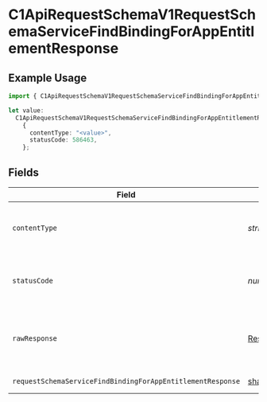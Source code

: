 # C1ApiRequestSchemaV1RequestSchemaServiceFindBindingForAppEntitlementResponse

## Example Usage

```typescript
import { C1ApiRequestSchemaV1RequestSchemaServiceFindBindingForAppEntitlementResponse } from "conductorone-sdk-typescript/sdk/models/operations";

let value:
  C1ApiRequestSchemaV1RequestSchemaServiceFindBindingForAppEntitlementResponse =
    {
      contentType: "<value>",
      statusCode: 586463,
    };
```

## Fields

| Field                                                                                                                                                     | Type                                                                                                                                                      | Required                                                                                                                                                  | Description                                                                                                                                               |
| --------------------------------------------------------------------------------------------------------------------------------------------------------- | --------------------------------------------------------------------------------------------------------------------------------------------------------- | --------------------------------------------------------------------------------------------------------------------------------------------------------- | --------------------------------------------------------------------------------------------------------------------------------------------------------- |
| `contentType`                                                                                                                                             | *string*                                                                                                                                                  | :heavy_check_mark:                                                                                                                                        | HTTP response content type for this operation                                                                                                             |
| `statusCode`                                                                                                                                              | *number*                                                                                                                                                  | :heavy_check_mark:                                                                                                                                        | HTTP response status code for this operation                                                                                                              |
| `rawResponse`                                                                                                                                             | [Response](https://developer.mozilla.org/en-US/docs/Web/API/Response)                                                                                     | :heavy_check_mark:                                                                                                                                        | Raw HTTP response; suitable for custom response parsing                                                                                                   |
| `requestSchemaServiceFindBindingForAppEntitlementResponse`                                                                                                | [shared.RequestSchemaServiceFindBindingForAppEntitlementResponse](../../../sdk/models/shared/requestschemaservicefindbindingforappentitlementresponse.md) | :heavy_minus_sign:                                                                                                                                        | Successful response                                                                                                                                       |